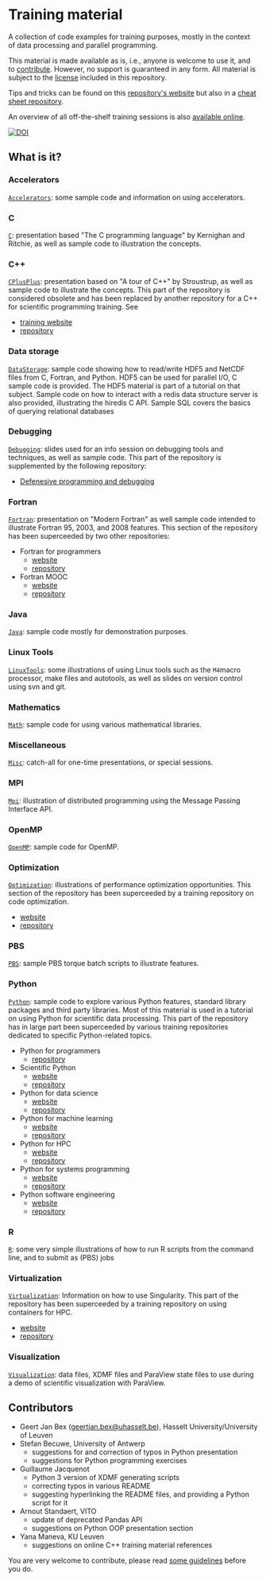 # Training material

A collection of code examples for training purposes, mostly in the
context of data processing and parallel programming.

This material is made available as is, i.e., anyone is welcome to use it,
and to [contribute](CONTRIBUTING.md).  However, no support is guaranteed
in any form.  All material is subject to the [license](LICENSE) included
in this repository.

Tips and tricks can be found on this [repository's website](http://gjbex.github.io/training-material/)
but also in a [cheat sheet repository](https://github.com/gjbex/Cheatsheets).

An overview of all off-the-shelf training sessions is also
[available online](https://gjbex.github.io/Training-sessions/).

[![DOI](https://www.zenodo.org/badge/18587808.svg)](https://www.zenodo.org/badge/latestdoi/18587808)


## What is it?

### Accelerators
[`Accelerators`](Accelerators): some sample code and information on using
accelerators.

### C
[`C`](C): presentation based "The C programming language" by Kernighan and
Ritchie, as well as sample code to illustration the concepts.

### C++
[`CPlusPlus`](CPlusPlus): presentation based on "A tour of C++" by Stroustrup,
as well as sample code to illustrate the concepts.  This part of the repository
is considered obsolete and has been replaced by another repository for a C++ for
scientific programming training.  See
* [training website](https://gjbex.github.io/Scientific-C-plus-plus/)
* [repository](https://github.com/gjbex/Scientific-C-plus-plus)

### Data storage
[`DataStorage`](DataStorage): sample code showing how to read/write HDF5 and
NetCDF files from C, Fortran, and Python.  HDF5 can be used for parallel
I/O, C sample code is provided.  The HDF5 material is part of a tutorial on
that subject.  Sample code on how to interact with a redis data
structure server is also provided, illustrating the hiredis C API.
Sample SQL covers the basics of querying relational databases

### Debugging
[`Debugging`](Debuggers): slides used for an info session on debugging tools
and techniques, as well as sample code.  This part of the repository is
supplemented by the following repository:
* [Defenesive programming and debugging](https://github.com/gjbex/DPD-online-book)

### Fortran
[`Fortran`](Fortran): presentation on "Modern Fortran" as well sample code
intended to illustrate Fortran 95, 2003, and 2008 features.  This section
of the repository has been superceeded by two other repositories:
* Fortran for programmers
  * [website](https://gjbex.github.io/Fortran-for-programmers/)
  * [repository](https://github.com/gjbex/Fortran-for-programmers)
* Fortran MOOC
  * [website](https://www.futurelearn.com/courses/fortran-for-scientific-computing)
  * [repository](https://github.com/gjbex/Fortran-MOOC)

### Java
[`Java`](Java): sample code mostly for demonstration purposes.

### Linux Tools
[`LinuxTools`](LinuxTools): some illustrations of using Linux tools such as
the `M4`macro processor, make files and autotools, as well as slides on
version control using svn and git.

### Mathematics
[`Math`](Math): sample code for using various mathematical libraries.

### Miscellaneous
[`Misc`](Misc): catch-all for one-time presentations, or special sessions.

### MPI
[`Mpi`](Mpi): illustration of distributed programming using the Message
Passing Interface API.

### OpenMP
[`OpenMP`](OpenMP): sample code for OpenMP.

### Optimization
[`Optimization`](Optimization): illustrations of performance optimization
opportunities.  This section of the repository has been superceeded by a
training repository on code optimization.
* [website](https://gjbex.github.io/Code-optimization/)
* [repository](https://github.com/gjbex/Code-optimization)

### PBS
[`PBS`](PBS): sample PBS torque batch scripts to illustrate features.

### Python
[`Python`](Python): sample code to explore various Python features, standard
library packages and third party libraries.  Most of this material is
used in a tutorial on using Python for scientific data processing.  This part of
the repository has in large part been superceeded by various training 
repositories dedicated to specific Python-related topics.
* Python for programmers
  * [repository](https://github.com/gjbex/Python-for-programmers)
* Scientific Python
  * [website](https://gjbex.github.io/Scientific-Python/)
  * [repository](https://github.com/gjbex/Scientific-Python)
* Python for data science
  * [website](https://gjbex.github.io/Python-for-data-science/)
  * [repository](https://github.com/gjbex/Python-for-data-science)
* Python for machine learning
  * [website](https://gjbex.github.io/Python-for-machine-learning/)
  * [repository](https://github.com/gjbex/Python-for-machine-learning)
* Python for HPC
  * [website](https://gjbex.github.io/Python-for-HPC/)
  * [repository](https://github.com/gjbex/Python-for-HPC)
* Python for systems programming
  * [website](https://gjbex.github.io/Python-for-systems-programming/)
  * [repository](https://github.com/gjbex/Python-for-systems-programming)
* Python software engineering
  * [website](https://gjbex.github.io/Python-software-engineering/)
  * [repository](https://github.com/gjbex/Python-software-engineering)

### R
[`R`](R): some very simple illustrations of how to run R scripts from the
command line, and to submit as (PBS) jobs

### Virtualization
[`Virtualization`](Virtualization): Information on how to use Singularity.
This part of the repository has been superceeded by a training repository
on using containers for HPC.
* [website](https://gjbex.github.io/Containers-for-HPC/)
* [repository](https://github.com/gjbex/Containers-for-HPC)

### Visualization
[`Visualization`](Visualization): data files, XDMF files and ParaView state
files to use during a demo of scientific visualization with ParaView.


## Contributors

* Geert Jan Bex ([geertjan.bex@uhasselt.be](mailto:geertjan.bex@uhasselt.be)),
  Hasselt University/University of Leuven
* Stefan Becuwe, University of Antwerp
  * suggestions for and correction of typos in Python presentation
  * suggestions for Python programming exercises
* Guillaume Jacquenot
  * Python 3 version of XDMF generating scripts
  * correcting typos in various README
  * suggesting hyperlinking the README files, and providing a Python script for
    it
* Arnout Standaert, VITO
  * update of deprecated Pandas API
  * suggestions on Python OOP presentation section
* Yana Maneva, KU Leuven
  * suggestions on online C++ training material references


You are very welcome to contribute, please read
[some guidelines](CONTRIBUTING.md) before you do.
